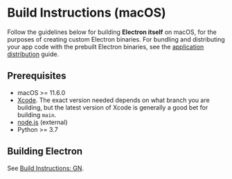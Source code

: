 # Build Instructions (macOS)

Follow the guidelines below for building **Electron itself** on macOS, for the purposes of creating custom Electron binaries. For bundling and distributing your app code with the prebuilt Electron binaries, see the [application distribution][application-distribution] guide.

[application-distribution]: latest/tutorial/application-distribution.md

## Prerequisites

* macOS >= 11.6.0
* [Xcode](https://developer.apple.com/technologies/tools/). The exact version
  needed depends on what branch you are building, but the latest version of
  Xcode is generally a good bet for building `main`.
* [node.js](https://nodejs.org) (external)
* Python >= 3.7

## Building Electron

See [Build Instructions: GN](latest/development/build-instructions-gn.md).

